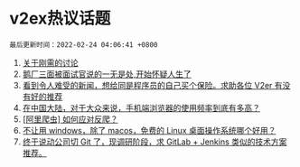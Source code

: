 # v2ex热议话题

`最后更新时间：2022-02-24 04:06:41 +0800`

1. [关于刚需的讨论](https://www.v2ex.com/t/835811)
1. [鹅厂三面被面试官说的一无是处,开始怀疑人生了](https://www.v2ex.com/t/835831)
1. [看到令人难受的新闻，想给同是程序员的自己买个保险。求助各位 V2er 有没有好的推荐](https://www.v2ex.com/t/835829)
1. [在中国大陆，对于大众来说，手机端浏览器的使用频率到底有多高？](https://www.v2ex.com/t/835815)
1. [[阿里爬虫] 如何应对反爬？](https://www.v2ex.com/t/835907)
1. [不让用 windows，除了 macos，免费的 Linux 桌面操作系统哪个好用？](https://www.v2ex.com/t/835960)
1. [终于说动公司切 Git 了，现调研阶段，求 GitLab + Jenkins 类似的技术方案推荐。](https://www.v2ex.com/t/835915)

